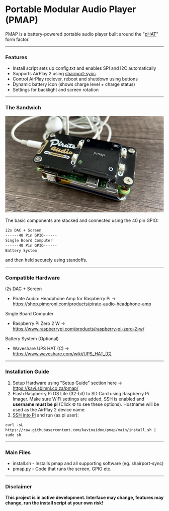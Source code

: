 # Portable Modular Audio Player (PMAP)

PMAP is a battery-powered portable audio player built around the "[pHAT](https://www.okdo.com/blog/your-guide-to-hats-and-phats/)" form factor.

---


### Features
* Install script sets up config.txt and enables SPI and I2C automatically
* Supports AirPlay 2 using [shairport-sync](https://github.com/mikebrady/shairport-sync)
* Control AirPlay reciever, reboot and shutdown using buttons
* Dynamic battery icon (shows charge level + charge status)
* Settings for backlight and screen rotation
---


### The Sandwich

![pmap](pmap.jpg)

The basic components are stacked and connected using the 40 pin GPIO:
````
i2s DAC + Screen
------40 Pin GPIO------
Single Board Computer
------40 Pin GPIO------
Battery System
````
and then held securely using standoffs.

---


### Compatible Hardware
i2s DAC + Screen
* Pirate Audio: Headphone Amp for Raspberry Pi -> https://shop.pimoroni.com/products/pirate-audio-headphone-amp

Single Board Computer
* Raspberry Pi Zero 2 W -> https://www.raspberrypi.com/products/raspberry-pi-zero-2-w/

Battery System (Optional)
* Waveshare UPS HAT (C) -> https://www.waveshare.com/wiki/UPS_HAT_(C)

---

### Installation Guide
1. Setup Hardware using "Setup Guide" section here -> https://kavi.sblmnl.co.za/pmap/
2. Flash Raspberry Pi OS Lite (32-bit) to SD Card using Raspberry Pi Imager. Make sure WiFi settings are added, SSH is enabled and **username must be pi** (Click ⚙️ to see these options). Hostname will be used as the AirPlay 2 device name.
3. [SSH into Pi](https://www.raspberrypi.com/documentation/computers/remote-access.html#secure-shell-from-linux-or-mac-os) and run (as pi user):
````
curl -sL https://raw.githubusercontent.com/kavinaidoo/pmap/main/install.sh | sudo sh
````
---

### Main Files
* install.sh - Installs pmap and all supporting software (eg. shairport-sync)
* pmap.py - Code that runs the screen, GPIO etc.

---
### Disclaimer
**This project is in active development. Interface may change, features may change, run the install script at your own risk!**


